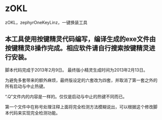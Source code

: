 # zOKL
zOKL，zephyrOneKeyLinz，一键换装工具

## 本工具使用按键精灵代码编写，编译生成的exe文件由按键精灵8操作完成。相应软件请自行搜索按键精灵进行安装。


脚本代码完成于2013年2月9日。
最终版小精灵生成时间为2013年2月13日。

为避免多套带来的额外麻烦，最终版设定的六套改为四套，并取消了第一套之外的所有启动与中止热键。

“.Q”文件内的内容是一样的。仅仅是启动与中止的热键不同而已。

第一个文件中在称号处理注释上面将完全检测方法模糊说出，可以根据这个修改脚本代码来实现完全检测功能。
